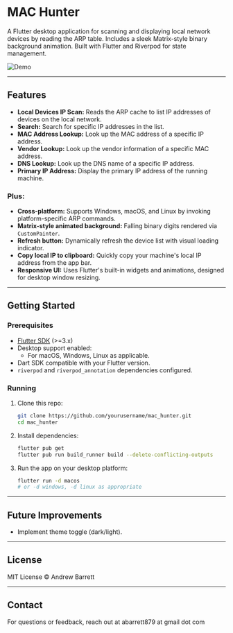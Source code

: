 
# MAC Hunter

A Flutter desktop application for scanning and displaying local network devices by reading the ARP table. Includes a sleek Matrix-style binary background animation. Built with Flutter and Riverpod for state management.

![Demo](https://abarrett-io.nyc3.cdn.digitaloceanspaces.com/interview/mac_hunter_demo.gif)

---

## Features

- **Local Devices IP Scan:** Reads the ARP cache to list IP addresses of devices on the local network.
- **Search:** Search for specific IP addresses in the list.
- **MAC Address Lookup:** Look up the MAC address of a specific IP address.
- **Vendor Lookup:** Look up the vendor information of a specific MAC address.
- **DNS Lookup:** Look up the DNS name of a specific IP address.
- **Primary IP Address:** Display the primary IP address of the running machine.

### Plus:
- **Cross-platform:** Supports Windows, macOS, and Linux by invoking platform-specific ARP commands.
- **Matrix-style animated background:** Falling binary digits rendered via `CustomPainter`.
- **Refresh button:** Dynamically refresh the device list with visual loading indicator.
- **Copy local IP to clipboard:** Quickly copy your machine's local IP address from the app bar.
- **Responsive UI:** Uses Flutter's built-in widgets and animations, designed for desktop window resizing.

---

## Getting Started

### Prerequisites

- [Flutter SDK](https://flutter.dev/docs/get-started/install) (>=3.x)
- Desktop support enabled:
  - For macOS, Windows, Linux as applicable.
- Dart SDK compatible with your Flutter version.
- `riverpod` and `riverpod_annotation` dependencies configured.

### Running

1. Clone this repo:

   ```bash
   git clone https://github.com/yourusername/mac_hunter.git
   cd mac_hunter
   ```

2. Install dependencies:

   ```bash
   flutter pub get
   flutter pub run build_runner build --delete-conflicting-outputs
   ```

3. Run the app on your desktop platform:

   ```bash
   flutter run -d macos
   # or -d windows, -d linux as appropriate
   ```

---

## Future Improvements

- Implement theme toggle (dark/light).

---

## License

MIT License © Andrew Barrett

---

## Contact

For questions or feedback, reach out at abarrett879 at gmail dot com
